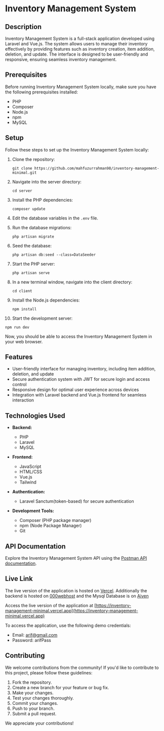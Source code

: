 # Inventory Management System

## Description

Inventory Management System is a full-stack application developed using Laravel and Vue.js. The system allows users to manage their inventory effectively by providing features such as inventory creation, item addition, deletion, and update. The interface is designed to be user-friendly and responsive, ensuring seamless inventory management.

## Prerequisites

Before running Inventory Management System locally, make sure you have the following prerequisites installed:

- PHP
- Composer
- Node.js
- npm
- MySQL

## Setup

Follow these steps to set up the Inventory Management System locally:

1. Clone the repository:

   ```
   git clone https://github.com/mahfuzurrahman98/inventory-management-minimal.git
   ```
2. Navigate into the server directory:

   ```
   cd server
   ```
3. Install the PHP dependencies:

   ```
   composer update
   ```
4. Edit the database variables in the `.env` file.
5. Run the database migrations:

   ```
   php artisan migrate
   ```
6. Seed the database:
   ```
   php artisan db:seed --class=DataSeeder
   ```
7. Start the PHP server:

   ```
   php artisan serve
   ```
8. In a new terminal window, navigate into the client directory:

   ```
   cd client
   ```
9. Install the Node.js dependencies:

   ```
   npm install
   ```
10. Start the development server:

   ```
   npm run dev
   ```

Now, you should be able to access the Inventory Management System in your web browser.

## Features

- User-friendly interface for managing inventory, including item addition, deletion, and update
- Secure authentication system with JWT for secure login and access control
- Responsive design for optimal user experience across devices
- Integration with Laravel backend and Vue.js frontend for seamless interaction

## Technologies Used

- **Backend:**

  - PHP
  - Laravel
  - MySQL
- **Frontend:**

  - JavaScript
  - HTML/CSS
  - Vue.js
  - Tailwind
- **Authentication:**

  - Laravel Sanctum(token-based) for secure authentication
- **Development Tools:**

  - Composer (PHP package manager)
  - npm (Node Package Manager)
  - Git

## API Documentation

Explore the Inventory Management System API using the [Postman API documentation](https://documenter.getpostman.com/view/23180955/2sA35MxdX4).

## Live Link

The live version of the application is hosted on [Vercel](https://vercel.com). Additionally the backend is hosted on [000webhost](https://www.000webhost.com) and the Mysql Database is on [Aiven](https://aiven.io)

Access the live version of the application at [https://inventory-management-minimal.vercel.app](https://inventory-management-minimal.vercel.app)

To access the application, use the following demo credentials:

- Email: arif@gmail.com
- Password: arifPass

## Contributing

We welcome contributions from the community! If you'd like to contribute to this project, please follow these guidelines:

1. Fork the repository.
2. Create a new branch for your feature or bug fix.
3. Make your changes.
4. Test your changes thoroughly.
5. Commit your changes.
6. Push to your branch.
7. Submit a pull request.

We appreciate your contributions!

